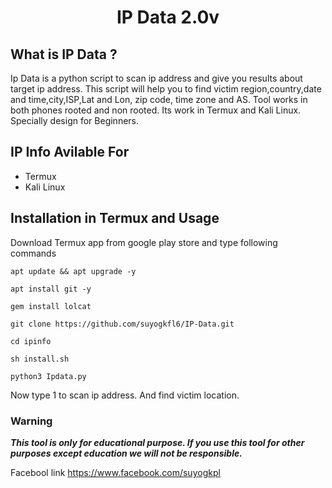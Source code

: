 <h1 align="center">IP Data 2.0v</h1>
<p align="center">
  
## What is IP Data ?
Ip Data is a python script to scan ip address and give you results about target ip address. This script will help you to find victim region,country,date and time,city,ISP,Lat and Lon, zip code, time zone and AS. Tool works in both phones rooted and non rooted. Its work in Termux and Kali Linux. Specially design for Beginners.



## IP Info Avilable For
* Termux
* Kali Linux

## Installation in Termux and Usage
Download Termux app from google play store and type following commands

```
apt update && apt upgrade -y
```
```
apt install git -y
```
```
gem install lolcat
```
```
git clone https://github.com/suyogkfl6/IP-Data.git
```
```
cd ipinfo
```
```
sh install.sh
```
```
python3 Ipdata.py
```

Now type 1 to scan ip address. And find victim location.



### Warning

***This tool is only for educational purpose. If you use this tool for other purposes except education we will not be responsible.***

Facebool link 
https://www.facebook.com/suyogkpl
